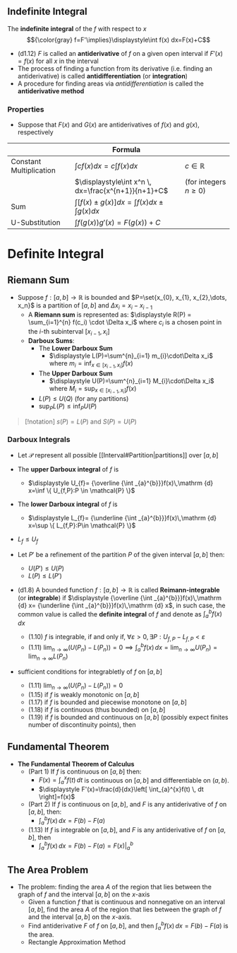 ## Indefinite Integral

The **indefinite integral** of the $f$ with respect to $x$
$${\color{gray} f=F'\implies}\displaystyle\int f(x) dx=F(x)+C$$ 
- (d1.12) $F$ is called an **antiderivative** of $f$ on a given open interval if $F'(x)=f(x)$ for all $x$ in the interval
- The process of finding a function from its derivative (i.e. finding an antiderivative) is called **antidifferentiation** (or **integration**)
- A procedure for finding areas via *antidifferentiation* is called the **antiderivative method**

### Properties 

- Suppose that $F(x)$ and $G(x)$ are antiderivatives of $f(x)$ and $g(x)$, respectively

|  | Formula |  |
| ---- | ---- | ---- |
| Constant Multiplication | $\displaystyle\int cf(x)dx=c\int f(x)dx$ | $c\in\mathbb{R}$ |
|  | $\displaystyle\int x^n \, dx=\frac{x^{n+1}}{n+1}+C$ | (for integers $n\geq 0$) |
| Sum | $\displaystyle \int [f(x)\pm g(x)]dx= \int f(x)dx\pm \int  g(x)dx$ |  |
| U-Substitution | $\displaystyle\int f(g(x)) g'(x)=F(g(x))+C$ |  |

# Definite Integral

## Riemann Sum

- Suppose $f : [a, b] \to \mathbb{R}$ is bounded and $P=\set{x_{0}, x_{1}, x_{2},\dots, x_n}$ is a partition of $[a, b]$ and $\Delta x_i = x_i - x_{i-1}$
	- A **Riemann sum** is represented as: $\displaystyle R(P) = \sum_{i=1}^{n} f(c_i) \cdot \Delta x_i$ where $c_i$ is a chosen point in the $i$-th subinterval $[x_{i-1}, x_i]$
	- **Darboux Sums**: 
		- The **Lower Darboux Sum** 
			- $\displaystyle L(P)=\sum^{n}_{i=1} m_{i}\cdot\Delta x_i$ where $\displaystyle{m_{i}=\inf _{x\in [x_{i-1},x_{i}]}f(x)}$
		- The **Upper Darboux Sum**
			- $\displaystyle U(P)=\sum^{n}_{i=1} M_{i}\cdot\Delta x_i$ where $\displaystyle{M_{i}=\sup _{x\in [x_{i-1},x_{i}]}f(x)}$ 
		- $L(P)\leq U(Q)$ (for any partitions)
		- $\displaystyle\sup_{P}L(P)\leq\inf_{P}U(P)$


>[!notation] $s(P)=L(P)$ and $S(P)=U(P)$

### Darboux Integrals

- Let $\mathcal{P}$ represent all possible [[Interval#Partition|partitions]] over $[ a , b ]$
- The **upper Darboux integral** of $f$ is 
	- $\displaystyle U_{f}= {\overline {\int _{a}^{b}}}f(x)\,\mathrm {d} x=\inf \{ U_{f,P}:P \in \mathcal{P} \}$

- The **lower Darboux integral** of $f$ is
	- $\displaystyle L_{f}= {\underline {\int _{a}^{b}}}f(x)\,\mathrm {d} x=\sup \{ L_{f,P}:P\in \mathcal{P} \}$
-  $L_{f}\leq U_{f}$


- Let $P'$ be a refinement of the partition $P$ of the given interval $[a, b]$ then:
	- $U(P')\leq U(P)$
	- $L(P)\leq L(P')$


- (d1.8) A bounded function $f:[a,b]\to \mathbb{R}$ is called **Reimann-integrable** (or **integrable**) if $\displaystyle {\overline {\int _{a}^{b}}}f(x)\,\mathrm {d} x= {\underline {\int _{a}^{b}}}f(x)\,\mathrm {d} x$, in such case, the common value is called the **definite integral** of $f$ and denote as $\displaystyle\int^{b}_{a} f(x) \, dx$
	- (1.10) $f$ is integrable, if and only if, $\forall \varepsilon>0,\exists P:U_{f,P}-L_{f,P}<\varepsilon$
	- (1.11) $\displaystyle\lim_{ n \to \infty }(U(P_{n})-L(P_{n}))=0\implies \int_{a}^{b} f(x) \, dx=\lim_{ n \to \infty }U(P_{n})=\lim_{ n \to \infty }L(P_{n})$

- sufficient conditions for integrabletly of $f$ on $[a,b]$
	- (1.11) $\displaystyle\lim_{ n \to \infty }(U(P_{n})-L(P_{n}))=0$
	- (1.15) if $f$ is weakly monotonic on $[a,b]$
	- (1.17) if $f$ is bounded and piecewise monotone on $[a,b]$
	- (1.18) if $f$ is continuous (thus bounded) on $[a,b]$ 
	- (1.19) if $f$ is bounded and continuous on $[a,b]$ (possibly expect finites number of discontinuity points), then

## Fundamental Theorem

- **The Fundamental Theorem of Calculus**
	- (Part 1) If $f$ is continuous on $[a,b]$ then:
		- $\displaystyle F(x)=\int_{a}^{x}f(t)  \, dt$ is continuous on $[a,b]$ and differentiable on $(a,b)$.
		- $\displaystyle F'(x)=\frac{d}{dx}\left[ \int_{a}^{x}f(t)  \, dt \right]=f(x)$
	- (Part 2) If $f$ is continuous on $[a,b]$, and $F$ is any antiderivative of $f$ on $[a,b]$, then:
		- $\displaystyle\int^{b}_{a} f(x) \, dx=F(b)-F(a)$
	- (1.13) If $f$ is integrable on $[a,b]$, and $F$ is any antiderivative of $f$ on $[a,b]$, then 
		- $\displaystyle\int^{b}_{a} f(x) \, dx=F(b)-F(a)=F(x) \big|_a^b$

## The Area Problem 

- The problem: finding the area $A$ of the region that lies between the graph of $f$ and the interval $[a, b]$ on the $x$-axis
	- Given a function $f$ that is continuous and nonnegative on an interval $[a, b]$, find the area $A$ of the region that lies between the graph of $f$ and the interval $[a, b]$ on the $x$-axis.
	- Find antiderivative $F$ of $f$ on $[a,b]$, and then $\displaystyle\int^{b}_{a} f(x) \, dx=F(b)-F(a)$ is the area.
	- Rectangle Approximation Method
